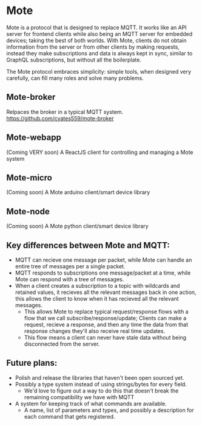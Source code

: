 # Mote
Mote is a protocol that is designed to replace MQTT. It works like an API server for frontend clients while also being an MQTT server for embedded devices; taking the best of both worlds. With Mote, clients do not obtain information from the server or from other clients by making requests, instead they make subscriptions and data is always kept in sync, similar to GraphQL subscriptions, but without all the boilerplate.

The Mote protocol embraces simplicity: simple tools, when designed very carefully, can fill many roles and solve many problems.

## Mote-broker
Relpaces the broker in a typical MQTT system.
https://github.com/cyates559/mote-broker

## Mote-webapp
(Coming VERY soon)
A ReactJS client for controlling and managing a Mote system

## Mote-micro
(Coming soon)
A Mote arduino client/smart device library

## Mote-node
(Coming soon)
A Mote python client/smart device library

## Key differences between Mote and MQTT:
* MQTT can recieve one message per packet, while Mote can handle an entire tree of messages per a single packet.
* MQTT responds to subscriptions one message/packet at a time, while Mote can respond with a tree of messages. 
* When a client creates a subscription to a topic with wildcards and retained values, it recieves all the relevant messages back in one action, this allows the client to know when it has recieved all the relevant messages.
  * This allows Mote to replace typical request/response flows with a flow that we call subscribe/response/update;  Clients can make a request, recieve a response, and then any time the data from that response changes they'll also receive real time updates. 
  * This flow means a client can never have stale data without being disconnected from the server.

 ## Future plans:
* Polish and release the libraries that haven't been open sourced yet.
* Possibly a type system instead of using strings/bytes for every field.
  * We'd love to figure out a way to do this that doesn't break the remaining compatibility we have with MQTT
* A system for keeping track of what commands are available.
  * A name, list of parameters and types, and possibly a description for each command that gets registered.
